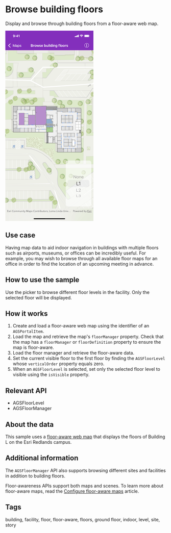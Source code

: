 # Browse building floors

Display and browse through building floors from a floor-aware web map.

![Browse building floors](browse-building-floors.png)

## Use case

Having map data to aid indoor navigation in buildings with multiple floors such as airports, museums, or offices can be incredibly useful. For example, you may wish to browse through all available floor maps for an office in order to find the location of an upcoming meeting in advance.

## How to use the sample

Use the picker to browse different floor levels in the facility. Only the selected floor will be displayed.

## How it works

1. Create and load a floor-aware web map using the identifier of an `AGSPortalItem`.
2. Load the map and retrieve the map's `floorManager` property. Check that the map has a `floorManager` or `floorDefinition` property to ensure the map is floor-aware.
3. Load the floor manager and retrieve the floor-aware data.
4. Set the current visible floor to the first floor by finding the `AGSFloorLevel` whose `verticalOrder` property equals zero.
5. When an `AGSFloorLevel` is selected, set only the selected floor level to visible using the `isVisible` property.

## Relevant API

* AGSFloorLevel
* AGSFloorManager

## About the data

This sample uses a [floor-aware web map](https://arcgis.com/home/item.html?id=f133a698536f44c8884ad81f80b6cfc7) that displays the floors of Building L on the Esri Redlands campus.

## Additional information

The `AGSFloorManager` API also supports browsing different sites and facilities in addition to building floors.

Floor-awareness APIs support both maps and scenes. To learn more about floor-aware maps, read the [Configure floor-aware maps](https://pro.arcgis.com/en/pro-app/latest/help/data/indoors/configure-floor-aware-maps.htm) article.

## Tags

building, facility, floor, floor-aware, floors, ground floor, indoor, level, site, story
